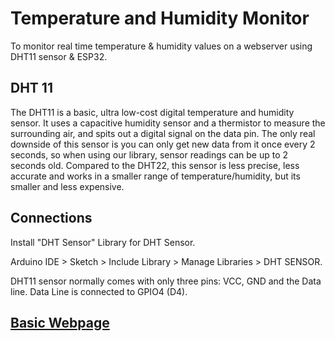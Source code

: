 # Temperature and Humidity Monitor

To monitor real time temperature & humidity values on a webserver using DHT11 sensor & ESP32.

## DHT 11
The DHT11 is a basic, ultra low-cost digital temperature and humidity sensor. It uses a capacitive humidity sensor and a thermistor to measure the surrounding air, and spits out a digital signal on the data pin. The only real downside of this sensor is you can only get new data from it once every 2 seconds, so when using our library, sensor readings can be up to 2 seconds old. Compared to the DHT22, this sensor is less precise, less accurate and works in a smaller range of temperature/humidity, but its smaller and less expensive.

## Connections
Install "DHT Sensor" Library for DHT Sensor. 

Arduino IDE > Sketch > Include Library > Manage Libraries > DHT SENSOR.

DHT11 sensor normally comes with only three pins: VCC, GND and the Data line. Data Line is connected to GPIO4 (D4).

## [Basic Webpage]()
